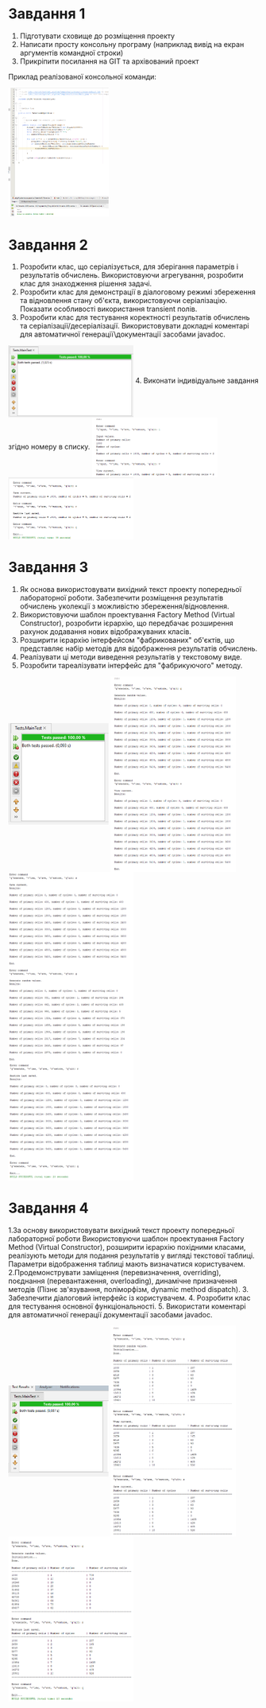 # Завдання 1
1. Підготувати сховище до розміщення проекту
2. Написати просту консольну програму (наприклад вивід на екран аргументів командної строки)
3. Прикріпити посилання на GIT та архівований проект

Приклад реалізованої консольної команди:

<img align="center" width="40%" height="40%" src="images/test.png">

# Завдання 2
1. Розробити клас, що серіалізується, для зберігання параметрів і результатів обчислень. Використовуючи агрегування, розробити клас для знаходження рішення задачі. 
2. Розробити клас для демонстрації в діалоговому режимі збереження та відновлення стану об'єкта, використовуючи серіалізацію. Показати особливості використання transient полів. 
3. Розробити клас для тестування коректності результатів обчислень та серіалізації/десеріалізації. Використовувати докладні коментарі для автоматичної генерації\документації засобами javadoc.

<img align="center" width="50%" height="50%" src="images/Знімок екрана 2024-04-01 205049.png">
4. Виконати індивідуальне завдання згідно номеру в списку.

<img align="center" width="50%" height="50%" src="images/Знімок екрана 2024-04-01 205230.png">

<img align="center" width="50%" height="50%" src="images/Знімок екрана 2024-04-01 205251.png">


# Завдання 3
1. Як основа використовувати вихідний текст проекту попередньої лабораторної роботи. Забезпечити розміщення результатів обчислень уколекції з можливістю збереження/відновлення.
2. Використовуючи шаблон проектування Factory Method (Virtual Constructor), розробити ієрархію, що передбачає розширення рахунок додавання нових відображуваних класів.
3. Розширити ієрархію інтерфейсом "фабрикованих" об'єктів, що представляє набір методів для відображення результатів обчислень.
4. Реалізувати ці методи виведення результатів у текстовому виде.
5. Розробити тареалізувати інтерфейс для "фабрикуючого" методу.

<img align="center" width="40%" height="40%" src="images/Знімок екрана 2024-04-02 173748.png">

<img align="center" width="50%" height="50%" src="images/Знімок екрана 2024-04-02 173837.png">

<img align="center" width="50%" height="50%" src="images/Знімок екрана 2024-04-02 173856.png">

<img align="center" width="50%" height="50%" src="images/Знімок екрана 2024-04-02 173909.png">


# Завдання 4
1.За основу використовувати вихідний текст проекту попередньої лабораторної роботи Використовуючи шаблон проектування Factory Method (Virtual Constructor), розширити ієрархію похідними класами, реалізують методи для подання результатів у вигляді текстової таблиці. Параметри відображення таблиці мають визначатися користувачем.
2.Продемонструвати заміщення (перевизначення, overriding), поєднання (перевантаження, overloading), динамічне призначення методів (Пізнє зв'язування, поліморфізм, dynamic method dispatch).
3. Забезпечити діалоговий інтерфейс із користувачем.
4. Розробити клас для тестування основної функціональності.
5. Використати коментарі для автоматичної генерації документації засобами javadoc.

<img align="center" width="40%" height="40%" src="images/Знімок екрана 2024-04-03 164501.png">

<img align="center" width="50%" height="50%" src="images/Знімок екрана 2024-04-03 164827.png">

<img align="center" width="50%" height="50%" src="images/Знімок екрана 2024-04-03 164846.png">
